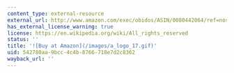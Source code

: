 ```yaml
---
content_type: external-resource
external_url: http://www.amazon.com/exec/obidos/ASIN/0080442064/ref=nosim/mitopencourse-20
has_external_license_warning: true
license: https://en.wikipedia.org/wiki/All_rights_reserved
status: ''
title: '![Buy at Amazon](/images/a_logo_17.gif)'
uid: 542780aa-9bcc-4c4b-8766-718e7d2c8362
wayback_url: ''
---
```

